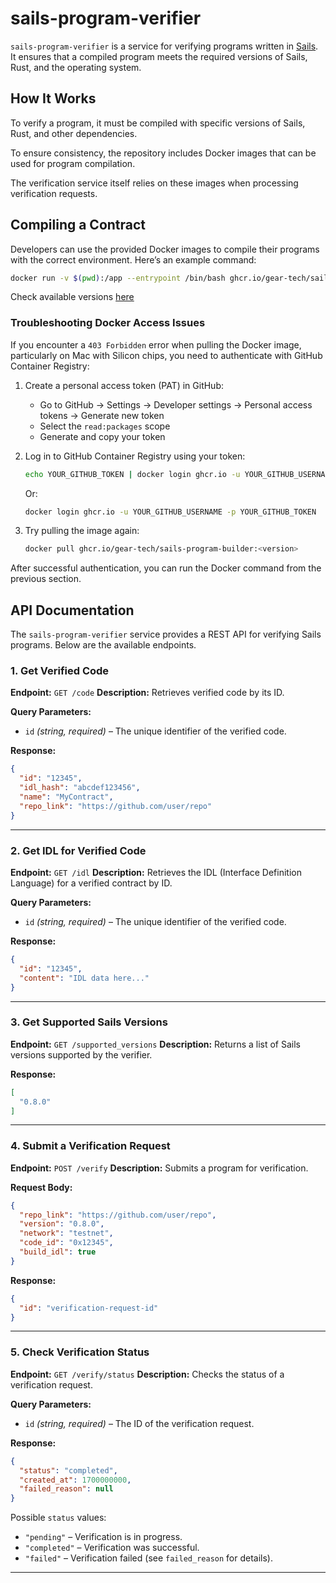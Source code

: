 # sails-program-verifier

`sails-program-verifier` is a service for verifying programs written in [Sails](https://github.com/gear-tech/sails).
It ensures that a compiled program meets the required versions of Sails, Rust, and the operating system.

## How It Works

To verify a program, it must be compiled with specific versions of Sails, Rust, and other dependencies.

To ensure consistency, the repository includes Docker images that can be used for program compilation.

The verification service itself relies on these images when processing verification requests.

## Compiling a Contract

Developers can use the provided Docker images to compile their programs with the correct environment. Here’s an example command:

```sh
docker run -v $(pwd):/app --entrypoint /bin/bash ghcr.io/gear-tech/sails-program-builder:<version> -c 'cargo build --release'
```

Check available versions [here](https://github.com/gear-tech/sails-program-verifier/pkgs/container/sails-program-builder)

### Troubleshooting Docker Access Issues

If you encounter a `403 Forbidden` error when pulling the Docker image, particularly on Mac with Silicon chips, you need to authenticate with GitHub Container Registry:

1. Create a personal access token (PAT) in GitHub:
   - Go to GitHub → Settings → Developer settings → Personal access tokens → Generate new token
   - Select the `read:packages` scope
   - Generate and copy your token

2. Log in to GitHub Container Registry using your token:
   ```sh
   echo YOUR_GITHUB_TOKEN | docker login ghcr.io -u YOUR_GITHUB_USERNAME --password-stdin
   ```
   Or:
   ```sh
   docker login ghcr.io -u YOUR_GITHUB_USERNAME -p YOUR_GITHUB_TOKEN
   ```

3. Try pulling the image again:
   ```sh
   docker pull ghcr.io/gear-tech/sails-program-builder:<version>
   ```

After successful authentication, you can run the Docker command from the previous section.

## API Documentation

The `sails-program-verifier` service provides a REST API for verifying Sails programs. Below are the available endpoints.


### 1. Get Verified Code
**Endpoint:** `GET /code`
**Description:** Retrieves verified code by its ID.

**Query Parameters:**
- `id` *(string, required)* – The unique identifier of the verified code.

**Response:**
```json
{
  "id": "12345",
  "idl_hash": "abcdef123456",
  "name": "MyContract",
  "repo_link": "https://github.com/user/repo"
}
```

---

### 2. Get IDL for Verified Code
**Endpoint:** `GET /idl`
**Description:** Retrieves the IDL (Interface Definition Language) for a verified contract by ID.

**Query Parameters:**
- `id` *(string, required)* – The unique identifier of the verified code.

**Response:**
```json
{
  "id": "12345",
  "content": "IDL data here..."
}
```

---

### 3. Get Supported Sails Versions
**Endpoint:** `GET /supported_versions`
**Description:** Returns a list of Sails versions supported by the verifier.

**Response:**
```json
[
  "0.8.0"
]
```

---

### 4. Submit a Verification Request
**Endpoint:** `POST /verify`
**Description:** Submits a program for verification.

**Request Body:**
```json
{
  "repo_link": "https://github.com/user/repo",
  "version": "0.8.0",
  "network": "testnet",
  "code_id": "0x12345",
  "build_idl": true
}
```

**Response:**
```json
{
  "id": "verification-request-id"
}
```

---

### 5. Check Verification Status
**Endpoint:** `GET /verify/status`
**Description:** Checks the status of a verification request.

**Query Parameters:**
- `id` *(string, required)* – The ID of the verification request.

**Response:**
```json
{
  "status": "completed",
  "created_at": 1700000000,
  "failed_reason": null
}
```
Possible `status` values:
- `"pending"` – Verification is in progress.
- `"completed"` – Verification was successful.
- `"failed"` – Verification failed (see `failed_reason` for details).

---
